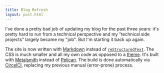 ```yaml
---
title: Blog Refresh
layout: post.html
---
```


I've done a pretty bad job of updating my blog for the past three years:
it's pretty hard to run from a technical perspective and my "technical side
projects" largely became my "job". But I'm starting it back up again.

The site is now written with [Markdown](https://daringfireball.net/projects/markdown/syntax)
instead of [`reStructuredText`](http://docutils.sourceforge.net/rst.html).
The CSS is much smaller and all my own code as opposed to a [theme](https://github.com/fjavieralba/flasky).
It's built with [Metalsmith](http://www.metalsmith.io/) instead of [Pelican](https://blog.getpelican.com/). The build is done automatically via [CircelCI](https://circleci.com/), replacing my previous manual (error-prone)
process.
